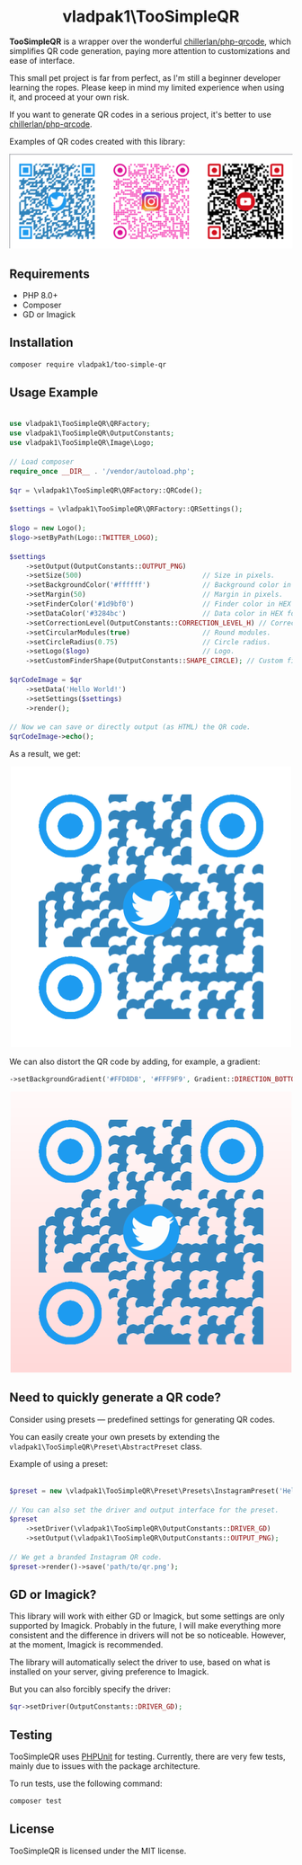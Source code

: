 <h1 align="center">
    vladpak1\TooSimpleQR
</h1>

**TooSimpleQR** is a wrapper over the wonderful [chillerlan/php-qrcode](https://github.com/chillerlan/php-qrcode), which
simplifies QR code generation, paying more attention to customizations and ease of interface.

This small pet project is far from perfect, as I'm still a beginner developer learning the ropes. Please keep in mind my
limited experience when using it, and proceed at your own risk.

If you want to generate QR codes in a serious project, it's better
to use [chillerlan/php-qrcode](https://github.com/chillerlan/php-qrcode).

Examples of QR codes created with this library:
<p align="center">
<img src="https://raw.githubusercontent.com/vladpak1/TooSimpleQR/develop/assets/examples/presets.png" alt="">
</p>

## Requirements

- PHP 8.0+
- Composer
- GD or Imagick

## Installation

```bash
composer require vladpak1/too-simple-qr
```

## Usage Example

```php

use vladpak1\TooSimpleQR\QRFactory;
use vladpak1\TooSimpleQR\OutputConstants;
use vladpak1\TooSimpleQR\Image\Logo;

// Load composer
require_once __DIR__ . '/vendor/autoload.php';

$qr = \vladpak1\TooSimpleQR\QRFactory::QRCode();

$settings = \vladpak1\TooSimpleQR\QRFactory::QRSettings();

$logo = new Logo();
$logo->setByPath(Logo::TWITTER_LOGO);

$settings
    ->setOutput(OutputConstants::OUTPUT_PNG)
    ->setSize(500)                              // Size in pixels.
    ->setBackgroundColor('#ffffff')             // Background color in HEX format.
    ->setMargin(50)                             // Margin in pixels.
    ->setFinderColor('#1d9bf0')                 // Finder color in HEX format.
    ->setDataColor('#3284bc')                   // Data color in HEX format.
    ->setCorrectionLevel(OutputConstants::CORRECTION_LEVEL_H) // Correction level.
    ->setCircularModules(true)                  // Round modules.
    ->setCircleRadius(0.75)                     // Circle radius.
    ->setLogo($logo)                            // Logo.
    ->setCustomFinderShape(OutputConstants::SHAPE_CIRCLE); // Custom finder shape.

$qrCodeImage = $qr
    ->setData('Hello World!')
    ->setSettings($settings)
    ->render();
    
// Now we can save or directly output (as HTML) the QR code.
$qrCodeImage->echo();

```

As a result, we get:
<p align="center">
<img src="https://raw.githubusercontent.com/vladpak1/TooSimpleQR/develop/assets/examples/example-1.png" alt="">
</p>

We can also distort the QR code by adding, for example, a gradient:

```php
->setBackgroundGradient('#FFD8D8', '#FFF9F9', Gradient::DIRECTION_BOTTOM_TO_TOP);
```

<p align="center">
<img src="https://raw.githubusercontent.com/vladpak1/TooSimpleQR/develop/assets/examples/example-2.png" alt="">
</p>

## Need to quickly generate a QR code?

Consider using presets — predefined settings for generating QR codes.

You can easily create your own presets by extending the `vladpak1\TooSimpleQR\Preset\AbstractPreset` class.

Example of using a preset:

```php

$preset = new \vladpak1\TooSimpleQR\Preset\Presets\InstagramPreset('Hello World!');

// You can also set the driver and output interface for the preset.
$preset
    ->setDriver(\vladpak1\TooSimpleQR\OutputConstants::DRIVER_GD)
    ->setOutput(\vladpak1\TooSimpleQR\OutputConstants::OUTPUT_PNG);
    
// We get a branded Instagram QR code.
$preset->render()->save('path/to/qr.png');


```

## GD or Imagick?

This library will work with either GD or Imagick, but some settings are only supported by Imagick.
Probably in the future, I will make everything more consistent and the difference in drivers will not be so noticeable.
However, at the moment, Imagick is recommended.

The library will automatically select the driver to use, based on what is installed on your server, giving preference to
Imagick.

But you can also forcibly specify the driver:

```php
$qr->setDriver(OutputConstants::DRIVER_GD);
```

## Testing

TooSimpleQR uses [PHPUnit](https://github.com/sebastianbergmann/phpunit) for testing.
Currently, there are very few tests, mainly due to issues with the package architecture.

To run tests, use the following command:

```bash
composer test
```

## License

TooSimpleQR is licensed under the MIT license.
